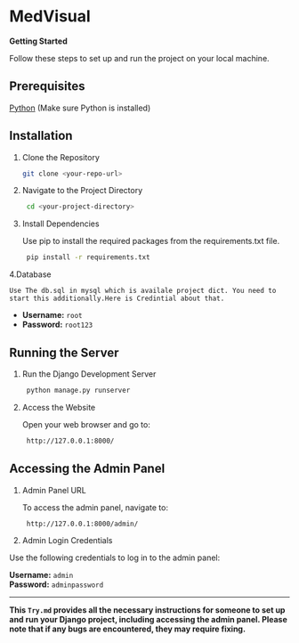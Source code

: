 # MedVisual
**Getting Started**

Follow these steps to set up and run the project on your local machine.

## Prerequisites

[Python](https://www.python.org/downloads/)
(Make sure Python is installed)

## Installation
1. Clone the Repository
    ```bash
    git clone <your-repo-url>
    ```
2. Navigate to the Project Directory

   ```bash
    cd <your-project-directory>
    ```

3. Install Dependencies

    Use pip to install the required packages from the requirements.txt file.

   ```bash
    pip install -r requirements.txt
    ```

4.Database

    Use The db.sql in mysql which is availale project dict. You need to start this additionally.Here is Credintial about that.
-    **Username:** `root`  
-    **Password:** `root123`


## Running the Server

1. Run the Django Development Server

   ```bash
    python manage.py runserver
    ```


2. Access the Website

    Open your web browser and go to:
   ```bash
    http://127.0.0.1:8000/
    ```


## Accessing the Admin Panel
1. Admin Panel URL

    To access the admin panel, navigate to:
   ```bash
    http://127.0.0.1:8000/admin/
    ```

2. Admin Login Credentials

Use the following credentials to log in to the admin panel:

**Username:** `admin`  
**Password:** `adminpassword`


---


**This `Try.md` provides all the necessary instructions for someone to set up and run your Django project, including accessing the admin panel. Please note that if any bugs are encountered, they may require fixing.**
